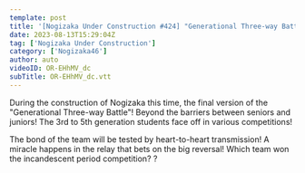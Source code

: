 ```yaml
---
template: post
title: '[Nogizaka Under Construction #424] "Generational Three-way Battle (Part 2)" 2023.08.13 OA'
date: 2023-08-13T15:29:04Z
tag: ['Nogizaka Under Construction']
category: ['Nogizaka46']
author: auto 
videoID: OR-EHhMV_dc
subTitle: OR-EHhMV_dc.vtt
---
```

During the construction of Nogizaka this time, the final version of the "Generational Three-way Battle"! Beyond the barriers between seniors and juniors! The 3rd to 5th generation students face off in various competitions!

The bond of the team will be tested by heart-to-heart transmission! A miracle happens in the relay that bets on the big reversal! Which team won the incandescent period competition? ?

